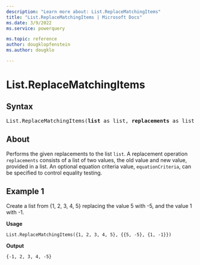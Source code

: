 ```yaml
---
description: "Learn more about: List.ReplaceMatchingItems"
title: "List.ReplaceMatchingItems | Microsoft Docs"
ms.date: 3/9/2022
ms.service: powerquery

ms.topic: reference
author: dougklopfenstein
ms.author: dougklo

---
```

# List.ReplaceMatchingItems

## Syntax

<pre>
List.ReplaceMatchingItems(<b>list</b> as list, <b>replacements</b> as list, optional <b>equationCriteria</b> as any) as list
</pre>
  
## About

Performs the given replacements to the list `list`. A replacement operation `replacements` consists of a list of two values, the old value and new value, provided in a list. An optional equation criteria value, `equationCriteria`, can be specified to control equality testing.

## Example 1

Create a list from {1, 2, 3, 4, 5} replacing the value 5 with -5, and the value 1 with -1.

**Usage**

```powerquery-m
List.ReplaceMatchingItems({1, 2, 3, 4, 5}, {{5, -5}, {1, -1}})
```

**Output**

`{-1, 2, 3, 4, -5}`
